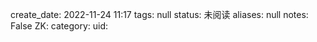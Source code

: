 create_date: 2022-11-24 11:17
tags: null
status: 未阅读 
aliases: null
notes: False
ZK: 
category: 
uid: 

